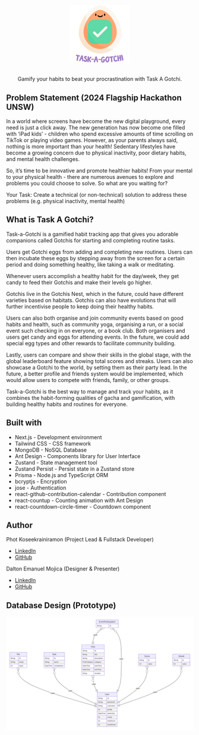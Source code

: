 # <p align="center"><a href=""><img height="155" src="./public/logo2.svg" /></a></p>

<p align="center">Gamify your habits to beat your procrastination with Task A Gotchi.</p>

## Problem Statement (2024 Flagship Hackathon UNSW)

In a world where screens have become the new digital playground, every need is just a click away. The new
generation has now become one filled with ‘iPad kids’ - children who spend excessive amounts of time scrolling
on TikTok or playing video games. However, as your parents always said, nothing is more important than your
health! Sedentary lifestyles have become a growing concern due to physical inactivity, poor dietary habits, and
mental health challenges.

So, it’s time to be innovative and promote healthier habits! From your mental to your physical health - there are
numerous avenues to explore and problems you could choose to solve. So what are you waiting for?

Your Task: Create a technical (or non-technical) solution to address these problems (e.g. physical inactivity,
mental health)

## What is Task A Gotchi?

Task-a-Gotchi is a gamified habit tracking app that gives you adorable companions called Gotchis for starting and completing routine tasks.

Users get Gotchi eggs from adding and completing new routines. Users can then incubate these eggs by stepping away from the screen for a certain period and doing something healthy, like taking a walk or meditating.

Whenever users accomplish a healthy habit for the day/week, they get candy to feed their Gotchis and make their levels go higher.

Gotchis live in the Gotchis Nest, which in the future, could have different varieties based on habitats. Gotchis can also have evolutions that will further incentivise people to keep doing their healthy habits.

Users can also both organise and join community events based on good habits and health, such as community yoga, organising a run, or a social event such checking in on everyone, or a book club. Both organisers and users get candy and eggs for attending events. In the future, we could add special egg types and other rewards to facilitate community building.

Lastly, users can compare and show their skills in the global stage, with the global leaderboard feature showing total scores and streaks. Users can also showcase a Gotchi to the world, by setting them as their party lead. In the future, a better profile and friends system would be implemented, which would allow users to compete with friends, family, or other groups.

Task-a-Gotchi is the best way to manage and track your habits, as it combines the habit-forming qualities of gacha and gamification, with building healthy habits and routines for everyone.


## Built with

- Next.js - Development environment
- Tailwind CSS - CSS framework
- MongoDB - NoSQL Database
- Ant Design - Components library for User Interface
- Zustand - State management tool
- Zustand Persist - Persist state in a Zustand store
- Prisma - Node.js and TypeScript ORM
- bcryptjs - Encryption
- jose - Authentication
- react-github-contribution-calendar - Contribution component
- react-countup - Counting animation with Ant Design
- react-countdown-circle-timer - Countdown component

## Author

Phot Koseekrainiramon (Project Lead & Fullstack Developer)
- [LinkedIn](https://www.linkedin.com/in/phot-kosee/)
- [GitHub](https://github.com/photkosee)

Dalton Emanuel Mojica (Designer & Presenter)
- [LinkedIn](https://www.linkedin.com/in/daltonmojica/)
- [GitHub](https://github.com/daltonmojica)

## Database Design (Prototype)
<img src="./public/prisma-erd.svg" />